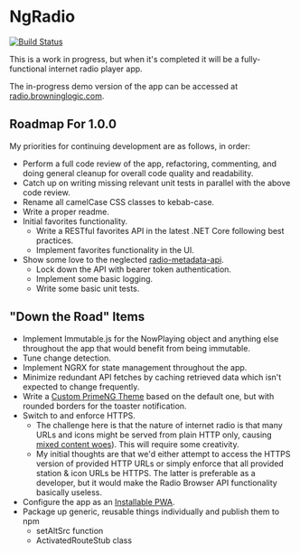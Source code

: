# NgRadio

[![Build Status](https://toxicbard.visualstudio.com/Browninglogic%20Radio/_apis/build/status/Browninglogic%20Radio%20UI?branchName=master)](https://toxicbard.visualstudio.com/Browninglogic%20Radio/_build/latest?definitionId=2&branchName=master)

This is a work in progress, but when it's completed it will be a fully-functional internet radio player app.

The in-progress demo version of the app can be accessed at [radio.browninglogic.com](http://radio.browninglogic.com).

## Roadmap For 1.0.0
My priorities for continuing development are as follows, in order:
* Perform a full code review of the app, refactoring, commenting, and doing general cleanup for overall code quality and readability.
* Catch up on writing missing relevant unit tests in parallel with the above code review.
* Rename all camelCase CSS classes to kebab-case.
* Write a proper readme.
* Initial favorites functionality.
    * Write a RESTful favorites API in the latest .NET Core following best practices.
    * Implement favorites functionality in the UI.
* Show some love to the neglected [radio-metadata-api](https://github.com/pfbrowning/radio-metadata-api).
    * Lock down the API with bearer token authentication.
    * Implement some basic logging.
    * Write some basic unit tests.
  
## "Down the Road" Items
* Implement Immutable.js for the NowPlaying object and anything else throughout the app that would benefit from being immutable.
* Tune change detection.
* Implement NGRX for state management throughout the app.
* Minimize redundant API fetches by caching retrieved data which isn't expected to change frequently.
* Write a [Custom PrimeNG Theme](https://browninglogic.com/2018/11/30/92/) based on the default one, but with rounded borders for the toaster notification.
* Switch to and enforce HTTPS.
  * The challenge here is that the nature of internet radio is that many URLs and icons might be served from plain HTTP only, causing [mixed content woes](https://developers.google.com/web/fundamentals/security/prevent-mixed-content/what-is-mixed-content)).  This will require some creativity.
  * My initial thoughts are that we'd either attempt to access the HTTPS version of provided HTTP URLs or simply enforce that all provided station & icon URLs be HTTPS.  The latter is preferable as a developer, but it would make the Radio Browser API functionality basically useless.
* Configure the app as an [Installable PWA](https://developer.mozilla.org/en-US/docs/Web/Progressive_web_apps/Installable_PWAs).
* Package up generic, reusable things individually and publish them to npm
    * setAltSrc function
    * ActivatedRouteStub class
